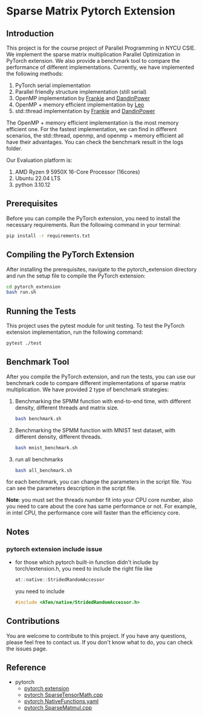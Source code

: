# Sparse Matrix Pytorch Extension

## Introduction

This project is for the course project of Parallel Programming in NYCU CSIE. We implement the sparse matrix multiplication Parallel Optimization in PyTorch extension. We also provide a benchmark tool to compare the performance of different implementations. Currently, we have implemented the following methods:

1. PyTorch serial implementation
2. Parallel friendly structure implementation (still serial)
3. OpenMP implementation by [Frankie](https://github.com/frankie699) and [DandinPower](https://github.com/DandinPower)
4. OpenMP + memory efficient implementation by [Leo](https://github.com/leo27945875) 
5. std::thread implementation by [Frankie](https://github.com/frankie699) and [DandinPower](https://github.com/DandinPower)

The OpenMP + memory efficient implementation is the most memory efficient one. For the fastest implementation, we can find in different scenarios, the std::thread, openmp, and openmp + memory efficient all have their advantages. You can check the benchmark result in the logs folder.

Our Evaluation platform is:

1. AMD Ryzen 9 5950X 16-Core Processor (16cores)
2. Ubuntu 22.04 LTS
3. python 3.10.12

## Prerequisites

Before you can compile the PyTorch extension, you need to install the necessary requirements. Run the following command in your terminal:

```bash
pip install -r requirements.txt
```

## Compiling the PyTorch Extension

After installing the prerequisites, navigate to the pytorch_extension directory and run the setup file to compile the PyTorch extension:

```bash
cd pytorch_extension
bash run.sh
```

## Running the Tests

This project uses the pytest module for unit testing. To test the PyTorch extension implementation, run the following command:

```bash
pytest ./test
```

## Benchmark Tool

After you compile the PyTorch extension, and run the tests, you can use our benchmark code to compare different implementations of sparse matrix multiplication. We have provided 2 type of benchmark strategies:

1. Benchmarking the SPMM function with end-to-end time, with different density, different threads and matrix size.
    ```bash
    bash benchmark.sh
    ```

2. Benchmarking the SPMM function with MNIST test dataset, with different density, different threads.
    ```bash
    bash mnist_benchmark.sh
    ```

3. run all benchmarks
    ```bash
    bash all_benchmark.sh
    ``` 

for each benchmark, you can change the parameters in the script file. You can see the parameters description in the script file. 

**Note**: you must set the threads number fit into your CPU core number, also you need to care about the core has same performance or not. For example, in intel CPU, the performance core will faster than the efficiency core.

## Notes

### pytorch extension include issue

- for those which pytorch built-in function didn't include by torch/extension.h, you need to include the right file like
    ```c++
    at::native::StridedRandomAccessor
    ``` 
    you need to include
    ```c++
    #include <ATen/native/StridedRandomAccessor.h>
    ```

## Contributions

You are welcome to contribute to this project. If you have any questions, please feel free to contact us.
If you don't know what to do, you can check the issues page.

## Reference

- pytorch
    - [pytorch extension](https://pytorch.org/tutorials/advanced/cpp_extension.html)
    - [pytorch SparseTensorMath.cpp](https://github.com/pytorch/pytorch/blob/729ac7317a50a6a195b324cf6cefd748bf4f5498/aten/src/ATen/native/sparse/SparseTensorMath.cpp#L1379)
    - [pytorch NativeFunctions.yaml](https://github.com/pytorch/pytorch/blob/729ac7317a50a6a195b324cf6cefd748bf4f5498/aten/src/ATen/native/native_functions.yaml#L4073)
    - [pytorch SparseMatmul.cpp](https://github.com/pytorch/pytorch/blob/729ac7317a50a6a195b324cf6cefd748bf4f5498/aten/src/ATen/native/sparse/SparseMatMul.cpp#L89)